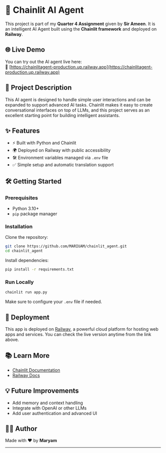 # 🤖 Chainlit AI Agent

This project is part of my **Quarter 4 Assignment** given by **Sir Ameen**. It is an intelligent AI Agent built using the **Chainlit framework** and deployed on **Railway**.

## 🌐 Live Demo

You can try out the AI agent live here:  
🔗 [https://chainlitagent-production.up.railway.app](https://chainlitagent-production.up.railway.app)

## 📌 Project Description

This AI agent is designed to handle simple user interactions and can be expanded to support advanced AI tasks. Chainlit makes it easy to create conversational interfaces on top of LLMs, and this project serves as an excellent starting point for building intelligent assistants.

## ✨ Features

- ⚡ Built with Python and Chainlit
- 🌍 Deployed on Railway with public accessibility
- 🛠 Environment variables managed via `.env` file
- ✅ Simple setup and automatic translation support

## 🛠️ Getting Started

### Prerequisites
- Python 3.10+
- `pip` package manager

### Installation

Clone the repository:

```bash
git clone https://github.com/MARIUAM/chainlit_agent.git
cd chainlit_agent
```

Install dependencies:

```bash
pip install -r requirements.txt
```

### Run Locally

```bash
chainlit run app.py
```

Make sure to configure your `.env` file if needed.

## 🚀 Deployment

This app is deployed on [Railway](https://railway.app/), a powerful cloud platform for hosting web apps and services. You can check the live version anytime from the link above.

## 📚 Learn More

* [Chainlit Documentation](https://docs.chainlit.io/)
* [Railway Docs](https://docs.railway.app/)

## 💡 Future Improvements

* Add memory and context handling
* Integrate with OpenAI or other LLMs
* Add user authentication and advanced UI

## 🧑‍💻 Author

Made with ❤️ by **Maryam**

---
